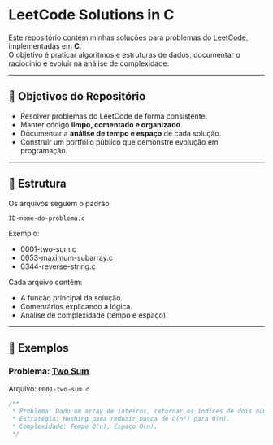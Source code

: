 # LeetCode Solutions in C

Este repositório contém minhas soluções para problemas do [LeetCode](https://leetcode.com/), implementadas em **C**.  
O objetivo é praticar algoritmos e estruturas de dados, documentar o raciocínio e evoluir na análise de complexidade.

---

## 🎯 Objetivos do Repositório
- Resolver problemas do LeetCode de forma consistente.
- Manter código **limpo, comentado e organizado**.
- Documentar a **análise de tempo e espaço** de cada solução.
- Construir um portfólio público que demonstre evolução em programação.

---

## 📂 Estrutura
Os arquivos seguem o padrão:

```
ID-nome-do-problema.c
```

Exemplo:
  - 0001-two-sum.c
  - 0053-maximum-subarray.c
  - 0344-reverse-string.c


  Cada arquivo contém:
- A função principal da solução.
- Comentários explicando a lógica.
- Análise de complexidade (tempo e espaço).

---

## 🚀 Exemplos

### Problema: [Two Sum](https://leetcode.com/problems/two-sum/)
Arquivo: `0001-two-sum.c`

```c
/**
 * Problema: Dado um array de inteiros, retornar os índices de dois números que somam a um alvo.
 * Estratégia: Hashing para reduzir busca de O(n²) para O(n).
 * Complexidade: Tempo O(n), Espaço O(n).
 */
